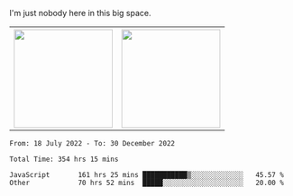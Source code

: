 I'm just nobody here in this big space.
<table>
  <tr>
    <th>
        <img height="175em" src="https://github-readme-stats.vercel.app/api/top-langs/?username=introbond&hide=css,html&layout=compact&theme=nord" />
    </th>
    <th><img height="175em" src="https://github-readme-stats.vercel.app/api/?username=introbond&theme=nord&show_icons=true&hide_border=true&&count_private=true&include_all_commits=true" /></th>
  </tr>
</table>

<!--START_SECTION:waka-->

```text
From: 18 July 2022 - To: 30 December 2022

Total Time: 354 hrs 15 mins

JavaScript       161 hrs 25 mins ███████████▒░░░░░░░░░░░░░   45.57 %
Other            70 hrs 52 mins  █████░░░░░░░░░░░░░░░░░░░░   20.00 %
```

<!--END_SECTION:waka-->
